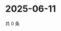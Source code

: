 # 2025-06-11

共 0 条

<!-- BEGIN ZHIHUVIDEO -->
<!-- 最后更新时间 Wed Jun 11 2025 23:12:58 GMT+0800 (China Standard Time) -->

<!-- END ZHIHUVIDEO -->
